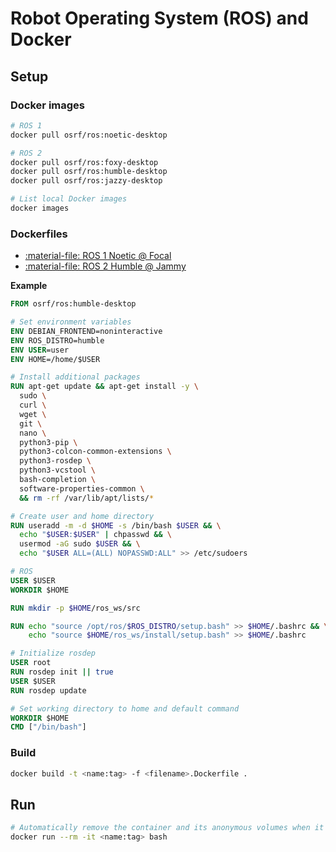 # Robot Operating System (ROS) and Docker

## Setup

### Docker images

```sh
# ROS 1
docker pull osrf/ros:noetic-desktop

# ROS 2
docker pull osrf/ros:foxy-desktop
docker pull osrf/ros:humble-desktop
docker pull osrf/ros:jazzy-desktop

# List local Docker images
docker images
```

### Dockerfiles

- [:material-file: ROS 1 Noetic @ Focal](../../assets/tools/docker/ros/ros1noetic.Dockerfile)
- [:material-file: ROS 2 Humble @ Jammy](../../assets/tools/docker/ros/ros2humble.Dockerfile)

**Example**

```dockerfile
FROM osrf/ros:humble-desktop

# Set environment variables
ENV DEBIAN_FRONTEND=noninteractive
ENV ROS_DISTRO=humble
ENV USER=user
ENV HOME=/home/$USER

# Install additional packages
RUN apt-get update && apt-get install -y \
  sudo \
  curl \
  wget \
  git \
  nano \
  python3-pip \
  python3-colcon-common-extensions \
  python3-rosdep \
  python3-vcstool \
  bash-completion \
  software-properties-common \
  && rm -rf /var/lib/apt/lists/*

# Create user and home directory
RUN useradd -m -d $HOME -s /bin/bash $USER && \
  echo "$USER:$USER" | chpasswd && \
  usermod -aG sudo $USER && \
  echo "$USER ALL=(ALL) NOPASSWD:ALL" >> /etc/sudoers

# ROS
USER $USER
WORKDIR $HOME

RUN mkdir -p $HOME/ros_ws/src

RUN echo "source /opt/ros/$ROS_DISTRO/setup.bash" >> $HOME/.bashrc && \
    echo "source $HOME/ros_ws/install/setup.bash" >> $HOME/.bashrc

# Initialize rosdep
USER root
RUN rosdep init || true
USER $USER
RUN rosdep update

# Set working directory to home and default command
WORKDIR $HOME
CMD ["/bin/bash"]

```

### Build

```sh
docker build -t <name:tag> -f <filename>.Dockerfile .
```

## Run

```sh
# Automatically remove the container and its anonymous volumes when it exits
docker run --rm -it <name:tag> bash
```
